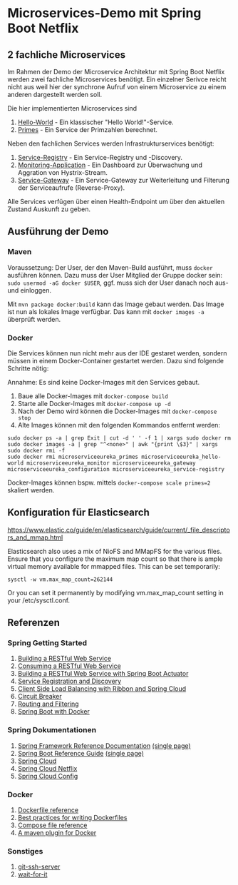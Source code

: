 # Microservices-Demo mit Spring Boot Netflix

## 2 fachliche Microservices

Im Rahmen der Demo der Microservice Architektur mit Spring Boot Netflix werden
zwei fachliche Microservices benötigt. Ein einzelner Serivce reicht nicht aus
weil hier der synchrone Aufruf von einem Microservice zu einem anderen 
dargestellt werden soll.

Die hier implementierten Microservices sind

1. [Hello-World](./hello-world) - Ein klassischer "Hello World!"-Service.
2. [Primes](./primes) - Ein Service der Primzahlen berechnet.

Neben den fachlichen Services werden Infrastrukturservices benötigt: 

1. [Service-Registry](./service-registry) - Ein Service-Registry und -Discovery.
2. [Monitoring-Application](./monitor) - Ein Dashboard zur Überwachung und 
   Aggration von Hystrix-Stream.
3. [Service-Gateway](./gateway) - Ein Service-Gateway zur Weiterleitung und 
   Filterung der Serviceaufrufe (Reverse-Proxy).

Alle Services verfügen über einen Health-Endpoint um über den aktuellen Zustand 
Auskunft zu geben.

## Ausführung der Demo

### Maven

Voraussetzung: Der User, der den Maven-Build ausführt, muss `docker` ausführen
können. Dazu muss der User Mitglied der Gruppe docker sein: 
`sudo usermod -aG docker $USER`, ggf. muss sich der User danach noch aus- und
einloggen.

Mit `mvn package docker:build` kann das Image gebaut werden. Das Image ist nun
als lokales Image verfügbar. Das kann mit `docker images -a` überprüft werden. 

### Docker

Die Services können nun nicht mehr aus der IDE gestaret werden, sondern müssen
in einem Docker-Container gestartet werden. Dazu sind folgende Schritte nötig:

Annahme: Es sind keine Docker-Images mit den Services gebaut.

1. Baue alle Docker-Images mit `docker-compose build` 
2. Starte alle Docker-Images mit `docker-compose up -d`
3. Nach der Demo wird können die Docker-Images mit `docker-compose stop`
4. Alte Images können mit den folgenden Kommandos entfernt werden:

````
sudo docker ps -a | grep Exit | cut -d ' ' -f 1 | xargs sudo docker rm
sudo docker images -a | grep "^<none>" | awk "{print \$3}" | xargs sudo docker rmi -f
sudo docker rmi microserviceeureka_primes microserviceeureka_hello-world microserviceeureka_monitor microserviceeureka_gateway microserviceeureka_configuration microserviceeureka_service-registry
````

Docker-Images können bspw. mittels `docker-compose scale primes=2` skaliert 
werden.

## Konfiguration für Elasticsearch

https://www.elastic.co/guide/en/elasticsearch/guide/current/_file_descriptors_and_mmap.html

Elasticsearch also uses a mix of NioFS and MMapFS for the various files. Ensure that you configure the maximum map count so that there is ample virtual memory available for mmapped files. This can be set temporarily:

````
sysctl -w vm.max_map_count=262144
````

Or you can set it permanently by modifying vm.max_map_count setting in your /etc/sysctl.conf.

## Referenzen

### Spring Getting Started
1. [Building a RESTful Web Service](https://spring.io/guides/gs/rest-service/)
2. [Consuming a RESTful Web Service](https://spring.io/guides/gs/consuming-rest/)
3. [Building a RESTful Web Service with Spring Boot Actuator](https://spring.io/guides/gs/actuator-service/)
4. [Service Registration and Discovery](https://spring.io/guides/gs/service-registration-and-discovery/)
5. [Client Side Load Balancing with Ribbon and Spring Cloud](https://spring.io/guides/gs/client-side-load-balancing/)
6. [Circuit Breaker](https://spring.io/guides/gs/circuit-breaker/)
7. [Routing and Filtering](https://spring.io/guides/gs/routing-and-filtering/)
8. [Spring Boot with Docker](https://spring.io/guides/gs/spring-boot-docker/)

### Spring Dokumentationen
1. [Spring Framework Reference Documentation](http://docs.spring.io/spring/docs/current/spring-framework-reference/html/) [(single page)](https://docs.spring.io/spring/docs/current/spring-framework-reference/htmlsingle/)
2. [Spring Boot Reference Guide](https://docs.spring.io/spring-boot/docs/current/reference/html/) [(single page)](https://docs.spring.io/spring-boot/docs/current-SNAPSHOT/reference/htmlsingle/)
3. [Spring Cloud](http://projects.spring.io/spring-cloud/spring-cloud.html)
4. [Spring Cloud Netflix](http://cloud.spring.io/spring-cloud-netflix/spring-cloud-netflix.html)
5. [Spring Cloud Config](https://cloud.spring.io/spring-cloud-config/spring-cloud-config.html)

### Docker
1. [Dockerfile reference](https://docs.docker.com/engine/reference/builder/)
2. [Best practices for writing Dockerfiles](https://docs.docker.com/engine/userguide/eng-image/dockerfile_best-practices/)
3. [Compose file reference](https://docs.docker.com/compose/compose-file/)
4. [A maven plugin for Docker ](https://github.com/spotify/docker-maven-plugin)

### Sonstiges
1. [git-ssh-server](https://github.com/unixtastic/git-ssh-server)
2. [wait-for-it](https://github.com/jdufner/wait-for-it)
